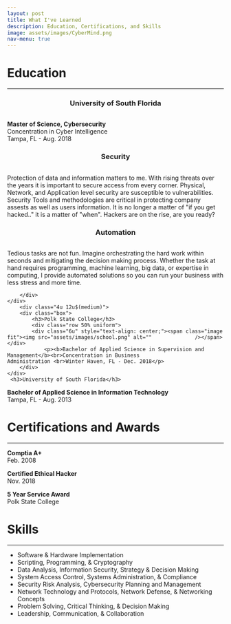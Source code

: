 ```yaml
---
layout: post
title: What I've Learned
description: Education, Certifications, and Skills
image: assets/images/CyberMind.png
nav-menu: true
---
```

  <div class="content">
  <h1>Education</h1>
  <hr>
	<div class="row">
	<!-- Break -->
	<div class="4u 12u$(medium)">
		<div class="box">
			<h3><center>University of South Florida</center></h3>
			<div class="row 50% uniform">
				<div class="3u" style="text-align: center;"><span class="image fit"><img src="assets/images/" alt="" /></span></div>
				<div class="6u" style="text-align: center;"><span class="image fit"><img src="assets/images/" alt="" /></span></div>
				<div class="3u" style="text-align: center;"><span class="image fit"><img src="assets/images/" alt="" /></span></div>
			</div>
				<p><b>Master of Science, Cybersecurity </b><br> Concentration in Cyber Intelligence <br>Tampa, FL - 					Aug. 2018</p>
		</div>
	</div>
	<div class="4u 12u$(medium)">
		<div class="box">
			<h3><center>Security</center></h3>
			<div class="row 50% uniform">
				<div class="3u" style="text-align: center;"><span class="image fit"><img src="assets/images/invader.png" alt="" /></span></div>
				<div class="6u" style="text-align: center;"><span class="image fit"><img src="assets/images/securityshield.png" alt="" /></span></div>
				<div class="3u" style="text-align: center;"><span class="image fit"><img src="assets/images/invader.png" alt="" /></span></div>
			</div>
			<p>Protection of data and information matters to me. With rising threats over the years it is important to secure access from every corner. Physical, Network, and Application level security are susceptible to vulnerabilities. Security Tools and methodologies are critical in protecting company assests as well as users information. It is no longer a matter of "if you get hacked.." it is a matter of "when". Hackers are on the rise, are you ready?</p>
		</div>
	</div>
	<div class="4u$ 12u$(medium)">
		<div class="box">
			<h3><center>Automation</center></h3>
			<div class="row 50% uniform">
				<div class="3u" style="text-align: center;"><span class="image fit"><img src="assets/images/Blocks.png" alt="" /></span></div>
				<div class="6u" style="text-align: center;"><span class="image fit"><img src="assets/images/autocode.png" alt="" /></span></div>
				<div class="3u" style="text-align: center;"><span class="image fit"><img src="assets/images/Blocks.png" alt="" /></span></div>	
			</div>
			<p>Tedious tasks are not fun. Imagine orchestrating the hard work within seconds and mitigating the decision making process. Whether the task at hand requires programming, machine learning, big data, or expertise in computing,  I provide automated solutions so you can run your business with less stress and more time. </p>
		</div>
	</div>
</div>
	
  <div class="row">
	<!-- Break -->
	<div class="4u 12u$(medium)">
		<div class="box">
				
		</div>
	</div>
		<div class="4u 12u$(medium)">
		<div class="box">
			<h3>Polk State College</h3>
			<div class="row 50% uniform">
			<div class="6u" style="text-align: center;"><span class="image fit"><img src="assets/images/school.png" alt="" 				/></span></div>
				<p><b>Bachelor of Applied Science in Supervision and Management</b><br>Concentration in Business 					Administration <br>Winter Haven, FL - Dec. 2018</p>
		</div>
	</div>
     <h3>University of South Florida</h3>
  <p><b>Bachelor of Applied Science in Information Technology</b><br>Tampa, FL - Aug. 2013</p>

  <h1> Certifications and Awards</h1>
  <hr>
  <p><b>Comptia A+</b><br>Feb. 2008</p>
  <p><b>Certified Ethical Hacker</b><br>Nov. 2018</p>
  <p><b>5 Year Service Award</b><br>Polk State College</p>
  
          
<h1>Skills</h1>
<hr>
<ul>
    <li>Software & Hardware Implementation </li>
    <li>Scripting, Programming, & Cryptography </li>
    <li>Data Analysis, Information Security, Strategy & Decision Making</li>
    <li>System Access Control, Systems Administration, & Compliance
    <li>Security Risk Analysis, Cybersecurity Planning and Management</li>
    <li>Network Technology and Protocols, Network Defense, & Networking Concepts</li>
    <li>Problem Solving, Critical Thinking, & Decision Making</li>
    <li>Leadership, Communication, & Collaboration</li>

